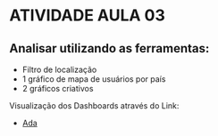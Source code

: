 # ATIVIDADE AULA 03## Analisar utilizando as ferramentas:- Filtro de localização- 1 gráfico de mapa de usuários por país- 2 gráficos criativosVisualização dos Dashboards através do Link:- [Ada](https://ada.tech)